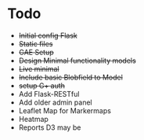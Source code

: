 
# Todo

 - <s> Initial config Flask </s>
 - <s> Static files </s>
 - <s> GAE Setup </s>
 - <s>Design Minimal functionality models</s>
 - <s>Live minimal </s>
 - <s>Include basic Blobfield to Model</s>
 - <s>setup G+ auth </s>
 - Add Flask-RESTful
 - Add older admin panel
 - Leaflet Map for Markermaps
 - Heatmap
 - Reports D3 may be
